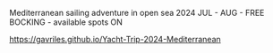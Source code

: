 Mediterranean sailing adventure in open sea 2024 JUL - AUG - FREE BOCKING - available spots ON 

https://gavriles.github.io/Yacht-Trip-2024-Mediterranean
